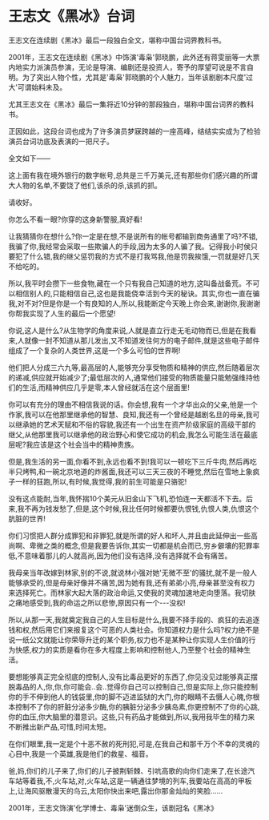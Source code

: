 # 王志文《黑冰》台词

王志文在连续剧《黑冰》最后一段独白全文，堪称中国台词界教科书。

2001年，王志文在连续剧《黑冰》中饰演'毒枭'郭晓鹏，此外还有蒋雯丽等一大票内地实力派演员参演，无论是导演、编剧还是投资人，寄予的厚望可说是不言自明。为了突出人物个性，尤其是'毒枭'郭晓鹏的个人魅力，当年该剧剧本尺度'过大'可谓始料未及。

尤其王志文在《黑冰》最后一集将近10分钟的那段独白，堪称中国台词界的教科书。

正因如此，这段台词也成为了许多演员梦寐跨越的一座高峰，结结实实成为了检验演员台词功底及表演的一把尺子。



全文如下——



这上面有我在境外银行的数字帐号,总共是三千万美元,还有那些你们感兴趣的所谓大人物的名单,不要饶了他们,该杀的杀,该抓的抓。

请收好。

你怎么不看一眼?你穿的这身新警服,真好看!

让我猜猜你在想什么?你一定是在想,不是说所有的帐号都输到商务通里了吗?不错,我骗了你,我经常会采取一些欺骗人的手段,因为太多的人骗了我。记得我小时侯只要犯了什么错,我的继父惩罚我的方式不是打我骂我,他是罚我挨饿,一罚就是好几天不给吃的。



所以,我平时会攒下一些食物,藏在一个只有我自己知道的地方,这叫备战备荒。不可以相信别人的,只能相信自己,这也是我能侥幸活到今天的秘诀。其实,你也一直在骗我,对不对?但是你是一个有良知的人,所以,我能断定今天晚上你会来,谢谢你,我谢谢你帮我实现了人生的最后一个愿望!

你说,这人是什么?从生物学的角度来说,人就是直立行走无毛动物而已,但是在我看来,人就像一封不知道从那儿发出,又不知道发往何方的电子邮件,就是这些电子邮件组成了一个复杂的人类世界,这是一个多么可怕的世界啊!



他们把人分成三六九等,最高层的人,能够充分享受物质和精神的供应,然后随着层次的递减,供应就开始减少了;最低层次的人,通常他们接受的物质能量只能勉强维持他们的生活,而精神供应几乎是零,本人曾经就活在这个层面里!

你可以有充分的理由不相信我说的话。你会想,我有一个才华出众的父亲,他是一个作家,我可以在他那里继承他的智慧、良知,我还有一个曾经是越剧名旦的母亲,我可以继承她的艺术天赋和不俗的容貌,我还有一个出生在资产阶级家庭的高级干部的继父,从他那里我可以继承他的政治野心和使它成功的机会,我怎么可能生活在最底层呢?我应该是这个社会当中的精神贵族。

但是,我生活的另一面,你看不到,永远也看不到!我可以一顿吃下三斤牛肉,然后再吃半只烤鸭,和一碗北京地道的炸酱面,我还可以三天三夜的不睡觉,然后在雪地上象疯子一样的狂跑,所以,有时候,我觉得,我的前生可能是只骆驼!



没有这点能耐,当年,我怀揣10个美元从旧金山下飞机,恐怕连一天都活不下去。后来,我不再为钱发愁了,但是,这个时候,我比任何时候都要仇恨钱,仇恨人类,仇恨这个肮脏的世界!

你们习惯把人群分成罪犯和非罪犯,就是所谓的好人和坏人,并且由此延伸出一些高尚啊、卑微之类的概念,但是我要告诉你,其实一切都是机会而已,穷乡僻壤的犯罪率低,不意味着那儿的人就高尚,因为他们没有选择,没有选择就不会有痛苦。



我母亲当年改嫁到林家,别的不说,就说林小强对她'无微不至'的骚扰,就不是一般人能够承受的,但是母亲好像并不痛苦,因为她有我,还有弟弟小亮,母亲甚至没有权力来选择死亡。而林家大起大落的政治命运,又使我的灵魂加速地走向堕落。我切肤之痛地感受到,我的命运之所以悲惨,原因只有一个---没权!

所以,从那一天,我就奠定我自己的人生目标是什么,我要不择手段的、疯狂的去追逐钱和权,然后用它们来报复这个可恶的人类社会。你知道权力是什么吗?权力绝不是说一纸公文就能让你荣辱升迁的某个职务,权力也不是某种让你实现人生价值的行为快感,权力的实质是看你在多大程度上影响和控制他人,乃至整个社会的精神生活。



要想能够真正完全彻底的控制人,没有比毒品更好的东西了,你见没见过能够真正摆脱毒品的人,你,你,你可能会..会..觉得你自己可以控制自己,但是实际上,你只能控制你的手不伸到他人的钱袋里,你的脚不迈进监狱的大门,你的眼睛不去慑人心魄,你根本控制不了你的肝脏分泌多少酶,你的胰脏分泌多少胰岛素,你更控制不了你的心跳,你的血压,你大脑里的潜意识。这些,只有药品才能做到,所以,我用我毕生的精力来不断推出新产品,可惜,时间太短。

在你们眼里,我一定是个十恶不赦的死刑犯,可是,在我自己和那千万个不幸的灵魂的心目中,我是一个英雄,我是他们的救星、福音。

爸,妈,你们的儿子来了,你们的儿子披荆斩棘、引吭高歌的向你们走来了,在长途汽车站等着我,不,火车站,对,火车站,这是一辆通往梦境的列车,我要站在高高的甲板上,让海风驱散漫天的乌云,太阳你快出来吧,露出你那金灿灿的笑脸……



2001年，王志文饰演'化学博士、毒枭'迷倒众生，该剧冠名《黑冰》